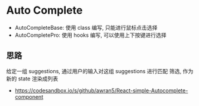 # Auto Complete

- AutoCompleteBase: 使用 class 编写, 只能进行鼠标点击选择
- AutoCompletePro: 使用 hooks 编写, 可以使用上下按键进行选择

## 思路
给定一组 suggestions, 通过用户的输入对这组 suggestions 进行匹配 筛选, 作为新的 state 渲染成列表

- https://codesandbox.io/s/github/awran5/React-simple-Autocomplete-component
